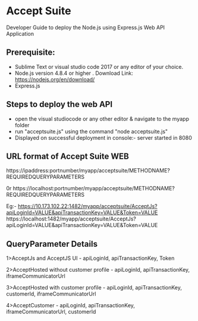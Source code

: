 # Accept Suite
Developer Guide to deploy the Node.js using Express.js Web API Application 


 
 
## Prerequisite:
* Sublime Text or  visual studio code 2017 or any editor of your choice.
* Node.js version 4.8.4 or higher . Download Link: https://nodejs.org/en/download/
* Express.js

## Steps to deploy the web API 

* open the visual studiocode or any other editor & navigate to the myapp folder
* run "acceptsuite.js" using the command "node acceptsuite.js"
* Displayed on successful deployment in console:-
 server started in 8080
 
## URL format of Accept Suite WEB

https://ipaddress:portnumber/myapp/acceptsuite/METHODNAME?REQUIREDQUERYPARAMETERS

0r
https://localhost:portnumber/myapp/acceptsuite/METHODNAME?REQUIREDQUERYPARAMETERS


Eg:- https://10.173.102.22:1482/myapp/acceptsuite/AcceptJs?apiLoginId=VALUE&apiTransactionKey=VALUE&Token=VALUE
     https://localhost:1482/myapp/acceptsuite/AcceptJs?apiLoginId=VALUE&apiTransactionKey=VALUE&Token=VALUE

## QueryParameter Details

1>AcceptJs and AcceptJS UI - apiLoginId, apiTransactionKey, Token

2>AcceptHosted without customer profile - apiLoginId, apiTransactionKey, iframeCommunicatorUrl

3>AcceptHosted with customer profile - apiLoginId, apiTransactionKey, customerId, iframeCommunicatorUrl

4>AcceptCustomer - apiLoginId, apiTransactionKey, iframeCommunicatorUrl, customerId

 